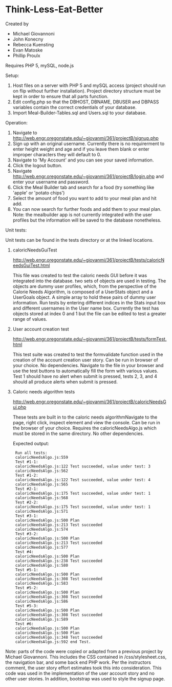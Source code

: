 # Think-Less-Eat-Better

Created by 

- Michael Giovannoni
- John Konecny
- Rebecca Kuensting
- Evan Matoske
- Phillip Proulx

Requires PHP 5, mySQL, node.js

Setup: 

1. Host files on a server with PHP 5 and mySQL access (project should run on flip without further installation). Project directory structure must be kept in order to ensure that all parts function.
2. Edit config.php so that the DBHOST, DBNAME, DBUSER and DBPASS variables contain the correct credentials of your database.
3. Import Meal-Builder-Tables.sql and Users.sql to your database. 

Operation:

1. Navigate to http://web.engr.oregonstate.edu/~giovanmi/361/projectB/signup.php
2. Sign up with an original username. Currently there is no requirerment to enter height weight and age and if you leave them blank or enter improper characters they will default to 0.
3. Navigate to 'My Account' and you can see your saved information.
4. Click the logout button.
5. Navigate http://web.engr.oregonstate.edu/~giovanmi/361/projectB/login.php and enter your username and password.
6. Click the Meal Builder tab and search for a food (try something like 'apple' or 'potato chips')
7. Select the amount of food you want to add to your meal plan and hit add.
8. You can now search for further foods and add them to your meal plan. Note: the mealbuilder app is not currently integrated with the user profiles but the information will be saved to the database nonetheless.


Unit tests:

Unit tests can be found in the tests directory or at the linked locations.

1. caloricNeedsGuiTest
	
	http://web.engr.oregonstate.edu/~giovanmi/361/projectB/tests/caloricNeedsGuiTest.html

	This file was created to test the caloric needs GUI before it was integrated into the database. 
	two sets of objects are used in testing. The objects are dummy user profiles, which, from the perspective 
	of the Calorie Needs Algorithm, is composed of a UserStats object and a UserGoals object. A simple array to 
	hold these pairs of dummy user information. Run tests by entering different indices in the Stats input box and different usernames in the User name box. Currently the test has 
	objects stored at index 0 and 1 but the file can be edited to test a greater range of values.

2. User account creation test
	
	http://web.engr.oregonstate.edu/~giovanmi/361/projectB/tests/formTest.html
	
	This test suite was created to test the formvalidate function used in the creation of the account creation user story.
	Can be run in browser of your choice. No dependencies. Navigate to the file in your browser and use the test buttons to automatically fill the form with various values.
	Test 1 should have no alert when submit is pressed, tests 2, 3, and 4 should all produce alerts when submit is pressed.

3. Caloric needs algorithm tests

	http://web.engr.oregonstate.edu/~giovanmi/361/projectB/caloricNeedsGui.php

	These tests are built in to the caloric needs algorithmNavigate to the page, right click, inspect element and view the console. Can be run in the browser of your choice. Requires the caloricNeedsAlgo.js which must be stored in the same directory. No other dependencies.

	Expected output:

		Run all tests:
		caloricNeedsAlgo.js:559 
		Test #1-1:
		caloricNeedsAlgo.js:122 Test succeeded, value under test: 3
		caloricNeedsAlgo.js:562 
		Test #1-2:
		caloricNeedsAlgo.js:122 Test succeeded, value under test: 4
		caloricNeedsAlgo.js:565 
		Test #2-1:
		caloricNeedsAlgo.js:175 Test succeeded, value under test: 1
		caloricNeedsAlgo.js:568 
		Test #2-2:
		caloricNeedsAlgo.js:175 Test succeeded, value under test: 1
		caloricNeedsAlgo.js:571 
		Test #3-1:
		caloricNeedsAlgo.js:500 Plan
		caloricNeedsAlgo.js:213 Test succeeded
		caloricNeedsAlgo.js:574 
		Test #3-2:
		caloricNeedsAlgo.js:500 Plan
		caloricNeedsAlgo.js:213 Test succeeded
		caloricNeedsAlgo.js:577 
		Test #4:
		caloricNeedsAlgo.js:500 Plan
		caloricNeedsAlgo.js:238 Test succeeded
		caloricNeedsAlgo.js:580 
		Test #5-1:
		caloricNeedsAlgo.js:500 Plan
		caloricNeedsAlgo.js:308 Test succeeded
		caloricNeedsAlgo.js:583 
		Test #5-2:
		caloricNeedsAlgo.js:500 Plan
		caloricNeedsAlgo.js:308 Test succeeded
		caloricNeedsAlgo.js:586 
		Test #5-3:
		caloricNeedsAlgo.js:500 Plan
		caloricNeedsAlgo.js:308 Test succeeded
		caloricNeedsAlgo.js:589 
		Test #6:
		caloricNeedsAlgo.js:500 Plan
		caloricNeedsAlgo.js:500 Plan
		caloricNeedsAlgo.js:348 Test succeeded
		caloricNeedsAlgo.js:592 end Test.




Note: parts of the code were copied or adapted from a previous project by Michael Giovannoni. 
This includes the CSS contained in /css/stylesheet.css, the navigation bar, and some back end PHP work. 
Per the instructors comment, the user story effort estimates took this into consideration. This code was used in the implementation of the user account story and no other user stories. 
In addition, bootstrap was used to style the signup page. 
